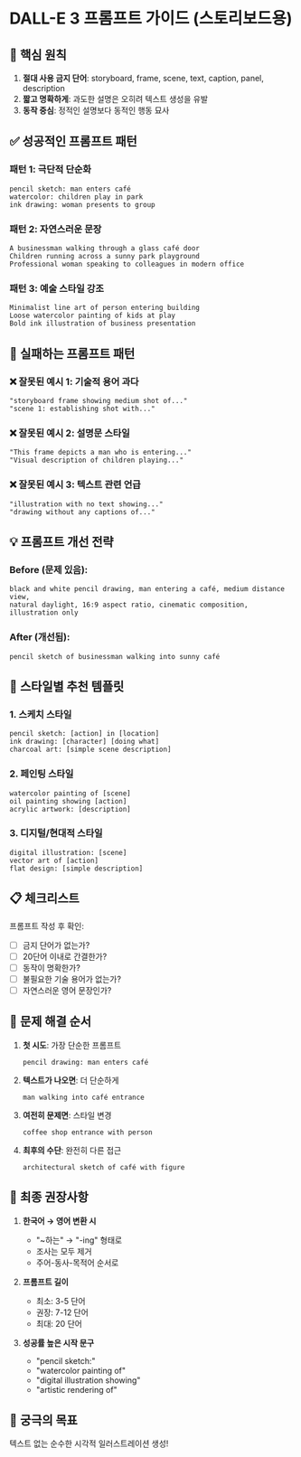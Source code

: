 # DALL-E 3 프롬프트 가이드 (스토리보드용)

## 🎯 핵심 원칙
1. **절대 사용 금지 단어**: storyboard, frame, scene, text, caption, panel, description
2. **짧고 명확하게**: 과도한 설명은 오히려 텍스트 생성을 유발
3. **동작 중심**: 정적인 설명보다 동적인 행동 묘사

## ✅ 성공적인 프롬프트 패턴

### 패턴 1: 극단적 단순화
```
pencil sketch: man enters café
watercolor: children play in park  
ink drawing: woman presents to group
```

### 패턴 2: 자연스러운 문장
```
A businessman walking through a glass café door
Children running across a sunny park playground
Professional woman speaking to colleagues in modern office
```

### 패턴 3: 예술 스타일 강조
```
Minimalist line art of person entering building
Loose watercolor painting of kids at play
Bold ink illustration of business presentation
```

## 🚫 실패하는 프롬프트 패턴

### ❌ 잘못된 예시 1: 기술적 용어 과다
```
"storyboard frame showing medium shot of..."
"scene 1: establishing shot with..."
```

### ❌ 잘못된 예시 2: 설명문 스타일
```
"This frame depicts a man who is entering..."
"Visual description of children playing..."
```

### ❌ 잘못된 예시 3: 텍스트 관련 언급
```
"illustration with no text showing..."
"drawing without any captions of..."
```

## 💡 프롬프트 개선 전략

### Before (문제 있음):
```
black and white pencil drawing, man entering a café, medium distance view, 
natural daylight, 16:9 aspect ratio, cinematic composition, illustration only
```

### After (개선됨):
```
pencil sketch of businessman walking into sunny café
```

## 🎨 스타일별 추천 템플릿

### 1. 스케치 스타일
```
pencil sketch: [action] in [location]
ink drawing: [character] [doing what]
charcoal art: [simple scene description]
```

### 2. 페인팅 스타일
```
watercolor painting of [scene]
oil painting showing [action]
acrylic artwork: [description]
```

### 3. 디지털/현대적 스타일
```
digital illustration: [scene]
vector art of [action]
flat design: [simple description]
```

## 📋 체크리스트

프롬프트 작성 후 확인:
- [ ] 금지 단어가 없는가?
- [ ] 20단어 이내로 간결한가?
- [ ] 동작이 명확한가?
- [ ] 불필요한 기술 용어가 없는가?
- [ ] 자연스러운 영어 문장인가?

## 🔄 문제 해결 순서

1. **첫 시도**: 가장 단순한 프롬프트
   ```
   pencil drawing: man enters café
   ```

2. **텍스트가 나오면**: 더 단순하게
   ```
   man walking into café entrance
   ```

3. **여전히 문제면**: 스타일 변경
   ```
   coffee shop entrance with person
   ```

4. **최후의 수단**: 완전히 다른 접근
   ```
   architectural sketch of café with figure
   ```

## 📝 최종 권장사항

1. **한국어 → 영어 변환 시**
   - "~하는" → "-ing" 형태로
   - 조사는 모두 제거
   - 주어-동사-목적어 순서로

2. **프롬프트 길이**
   - 최소: 3-5 단어
   - 권장: 7-12 단어  
   - 최대: 20 단어

3. **성공률 높은 시작 문구**
   - "pencil sketch:"
   - "watercolor painting of"
   - "digital illustration showing"
   - "artistic rendering of"

## 🎯 궁극의 목표
텍스트 없는 순수한 시각적 일러스트레이션 생성!